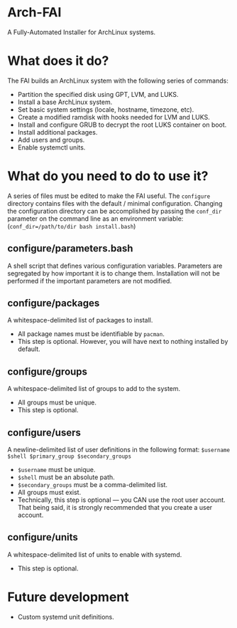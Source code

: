 Arch-FAI
===
A Fully-Automated Installer for ArchLinux systems.

What does it do?
===
The FAI builds an ArchLinux system with the following series of commands:
* Partition the specified disk using GPT, LVM, and LUKS.
* Install a base ArchLinux system.
* Set basic system settings (locale, hostname, timezone, etc).
* Create a modified ramdisk with hooks needed for LVM and LUKS.
* Install and configure GRUB to decrypt the root LUKS container on boot.
* Install additional packages.
* Add users and groups.
* Enable systemctl units.

What do you need to do to use it?
===
A series of files must be edited to make the FAI useful. The `configure`
directory contains files with the default / minimal configuration. Changing the
configuration directory can be accomplished by passing the `conf_dir` parameter
on the command line as an environment variable:
(`conf_dir=/path/to/dir bash install.bash`)

configure/parameters.bash
---
A shell script that defines various configuration variables. Parameters are
segregated by how important it is to change them. Installation will not be
performed if the important parameters are not modified.

configure/packages
---
A whitespace-delimited list of packages to install.
* All package names must be identifiable by `pacman`.
* This step is optional. However, you will have next to nothing installed by
default.

configure/groups
---
A whitespace-delimited list of groups to add to the system.
* All groups must be unique.
* This step is optional.

configure/users
---
A newline-delimited list of user definitions in the following format:
`$username $shell $primary_group $secondary_groups`
* `$username` must be unique.
* `$shell` must be an absolute path.
* `$secondary_groups` must be a comma-delimited list.
* All groups must exist.
* Technically, this step is optional &mdash; you CAN use the root user account.
  That being said, it is strongly recommended that you create a user account.

configure/units
---
A whitespace-delimited list of units to enable with systemd.
* This step is optional.

Future development
===
* Custom systemd unit definitions.

